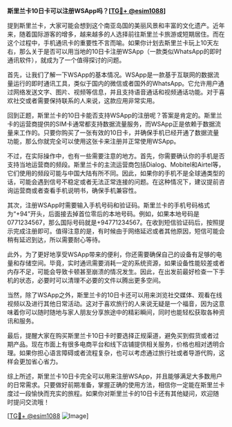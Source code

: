 **斯里兰卡10日卡可以注册WSApp吗？[[TG💪+ @esim1088](https://t.me/s/esim1088)]**

提到斯里兰卡，大家可能会想到这个南亚岛国的美丽风景和丰富的文化遗产。近年来，随着国际游客的增多，越来越多的人选择前往斯里兰卡旅游或短期居住。而在这个过程中，手机通讯卡的重要性不言而喻。如果你计划去斯里兰卡玩上10天左右，那么关于是否可以用当地的10日卡注册WSApp（一款类似WhatsApp的即时通讯软件），就成为了一个值得探讨的问题。

首先，让我们了解一下WSApp的基本情况。WSApp是一款基于互联网的数据流量运行的即时通讯工具，类似于国内的微信或者国外的WhatsApp。它允许用户通过网络发送文字、图片、视频等信息，并且支持语音通话和视频通话功能。对于喜欢社交或者需要保持联系的人来说，这款应用非常实用。

回到正题，斯里兰卡的10日卡能否支持WSApp的注册呢？答案是肯定的。斯里兰卡的运营商提供的SIM卡通常都支持数据流量服务，而WSApp正是依赖于数据流量来工作的。只要你购买了一张有效的10日卡，并确保手机已经开通了数据流量功能，那么你就完全可以使用这张卡来注册并正常使用WSApp。

不过，在实际操作中，也有一些需要注意的地方。首先，你需要确认你的手机是否支持当地运营商的频段。斯里兰卡的主流运营商包括Dialog、Mobitel和Airtel等，它们使用的频段可能与中国大陆有所不同。因此，如果你的手机不是全球通类型的话，可能会遇到信号不稳定或者无法正常连接的问题。在这种情况下，建议提前咨询运营商或者查看手机说明书，确保手机兼容性。

其次，注册WSApp时需要输入手机号码和验证码。斯里兰卡的手机号码格式为“+94”开头，后面接去掉首位零后的本地号码。例如，如果本地号码是0771234567，那么国际号码就是+94771234567。在收到短信验证码后，按照提示完成注册即可。值得注意的是，有时候由于网络延迟或者其他原因，短信可能会稍有延迟到达，所以需要耐心等待。

此外，为了更好地享受WSApp带来的便利，你还需要确保自己的设备有足够的电量和存储空间。毕竟，实时通讯需要消耗一定的系统资源，如果设备性能较差或者内存不足，可能会导致卡顿甚至崩溃的情况发生。因此，在出发前最好检查一下手机的状态，必要时可以清理不必要的文件以腾出更多空间。

当然，除了WSApp之外，斯里兰卡的10日卡还可以用来浏览社交媒体、观看在线视频以及进行其他日常活动。这对于喜欢旅行的人来说无疑是一个福音，因为这意味着你可以随时随地与家人朋友分享旅途中的精彩瞬间，同时也能轻松获取各种资讯和服务。

最后，提醒大家在购买斯里兰卡10日卡时要选择正规渠道，避免买到假货或者过期产品。现在市面上有很多电商平台和线下店铺提供相关服务，价格也相对透明合理。如果你担心语言障碍或者流程复杂，也可以考虑通过旅行社或者导游代购，这样会更加省心省力。

综上所述，斯里兰卡10日卡完全可以用来注册WSApp，并且能够满足大多数用户的日常需求。只要做好前期准备，掌握正确的使用方法，相信你一定能在斯里兰卡度过一段愉快而充实的旅程。如果你对斯里兰卡的10日卡还有其他疑问，欢迎随时提问交流哦！

[[TG💪+ @esim1088](https://t.me/s/esim1088) ![Image](https://i.postimg.cc/4NQfJmqS/Snipaste-2025-05-13-00-14-12.png)]